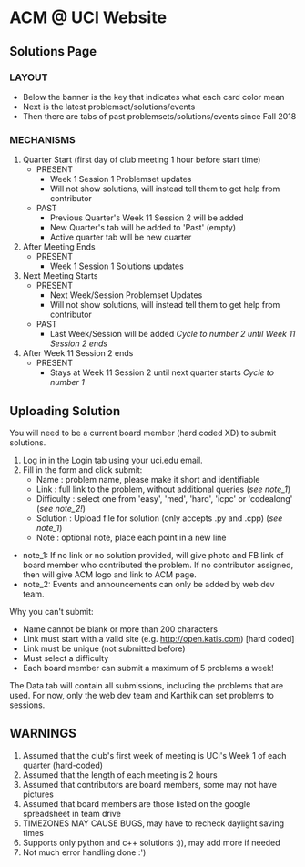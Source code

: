 # ACM @ UCI Website ###

## Solutions Page
### LAYOUT
- Below the banner is the key that indicates what each card color mean
- Next is the latest problemset/solutions/events
- Then there are tabs of past problemsets/solutions/events since Fall 2018
### MECHANISMS
1. Quarter Start (first day of club meeting 1 hour before start time)
    * PRESENT
        -  Week 1 Session 1 Problemset updates
        -  Will not show solutions, will instead tell them to get help from contributor
    * PAST
        - Previous Quarter's Week 11 Session 2 will be added
        - New Quarter's tab will be added to 'Past' (empty)
        - Active quarter tab will be new quarter
2. After Meeting Ends
    * PRESENT
        - Week 1 Session 1 Solutions updates
3. Next Meeting Starts
    * PRESENT
        - Next Week/Session Problemset Updates
        - Will not show solutions, will instead tell them to get help from contributor
    * PAST
         - Last Week/Session will be added
    *Cycle to number 2 until Week 11 Session 2 ends*
4. After Week 11 Session 2 ends
    * PRESENT
        - Stays at Week 11 Session 2 until next quarter starts
    *Cycle to number 1*

## Uploading Solution
You will need to be a current board member (hard coded XD) to submit solutions.

1. Log in in the Login tab using your uci.edu email.
2. Fill in the form and click submit:
    * Name          : problem name, please make it short and identifiable
    * Link          : full link to the problem, without additional queries (*see note_1*)
    * Difficulty    : select one from 'easy', 'med', 'hard', 'icpc' or 'codealong' (*see note_2!*)
    * Solution      : Upload file for solution (only accepts .py and .cpp) (*see note_1*)
    * Note          : optional note, place each point in a new line

* note_1: 
    If no link or no solution provided, will give photo and FB link
    of board member who contributed the problem. If no contributor
    assigned, then will give ACM logo and link to ACM page.
* note_2:
    Events and announcements can only be added by web dev team.

Why you can't submit:
- Name cannot be blank or more than 200 characters
- Link must start with a valid site (e.g. http://open.katis.com) [hard coded]
- Link must be unique (not submitted before)
- Must select a difficulty 
- Each board member can submit a maximum of 5 problems a week!

The Data tab will contain all submissions, including the problems that are used.
For now, only the web dev team and Karthik can set problems to sessions.

## WARNINGS
1. Assumed that the club's first week of meeting is UCI's Week 1 of each quarter (hard-coded)
2. Assumed that the length of each meeting is 2 hours
3. Assumed that contributors are board members, some may not have pictures
4. Assumed that board members are those listed on the google spreadsheet in team drive
5. TIMEZONES MAY CAUSE BUGS, may have to recheck daylight saving times
6. Supports only python and c++ solutions :)), may add more if needed
7. Not much error handling done :')
